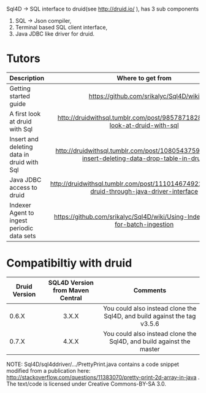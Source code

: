 Sql4D -> SQL interface to druid(see http://druid.io/ ), has 3 sub components

1) SQL -> Json compiler,
2) Terminal based SQL client interface,
3) Java JDBC like driver for druid.

Tutors
===========
| Description        | Where to get from      | 
| ------------- |:-------------:| 
| Getting started guide         | https://github.com/srikalyc/Sql4D/wiki         |
| A first look at druid with Sql         | http://druidwithsql.tumblr.com/post/98578718282/a-first-look-at-druid-with-sql  |
| Insert and deleting data in druid with Sql         | http://druidwithsql.tumblr.com/post/108054375927/simple-insert-deleting-data-drop-table-in-druid |
| Java JDBC access to druid         | http://druidwithsql.tumblr.com/post/111014674922/accessing-druid-through-java-driver-interface |
| Indexer Agent to ingest periodic data sets        | https://github.com/srikalyc/Sql4D/wiki/Using-Indexer-Agent-for-batch-ingestion |


Compatibiltiy with druid
=========================
| Druid Version        | SQL4D Version from Maven Central      | Comments      |
| ------------- |:-------------:| :-------------:| 
| 0.6.X         | 3.X.X         | You could also instead clone the Sql4D, and build against the tag v3.5.6 |
| 0.7.X         | 4.X.X         | You could also instead clone the Sql4D, and build against the master |

  

NOTE: Sql4D/sql4ddriver/.../PrettyPrint.java contains a code snippet modified from a publication here: http://stackoverflow.com/questions/11383070/pretty-print-2d-array-in-java . The
 text/code is licensed under Creative Commons-BY-SA 3.0.

